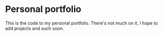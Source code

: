 # Personal portfolio
This is the code to my personal portfolio. There's not much on it, I hope to add projects and such soon.
